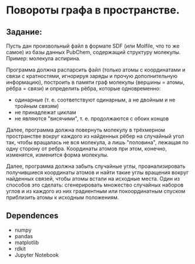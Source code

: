 # Повороты графа в пространстве.
## Задание:
Пусть дан произвольный файл в формате SDF (или Molfile, что то же самое) из базы данных PubChem, содержащий структуру молекулы. Пример: молекула аспирина.
 
Программа должна распарсить файл (только атомы с координатами и связи с кратностями, игнорируя заряды и прочую дополнительную информацию), построить в памяти граф молекулы (вершины = атомы, рёбра = связи) и определить рёбра, которые одновременно:
- одинарные (т. е. соответствуют одинарным, а не двойным и не тройным связям)
- не принадлежат циклам
- не являются "висячими", т. е. продолжаются с обоих концов
 
Далее, программа должна повернуть молекулу в трёхмерном пространстве вокруг каждого из найденных рёбер на случайный угол так, чтобы вращалась не вся молекула, а лишь "половина", лежащая по одну сторону от ребра. Координаты атомов при этом, конечно, изменятся, изменится форма молекулы.
 
Далее, программа должна забыть случайные углы, проанализировать получившиеся координаты атомов и найти такие углы вращения вокруг найденных связей, чтобы атомы встали на исходные места. Один из способов это сделать: сгенерировать множество случайных наборов углов и из каждого из них градиентным или покоординатным спуском приблизить атомы к исходным положениям. 

## Dependences
- numpy
- pandas
- matplotlib
- rdkit
- Jupyter Notebook
